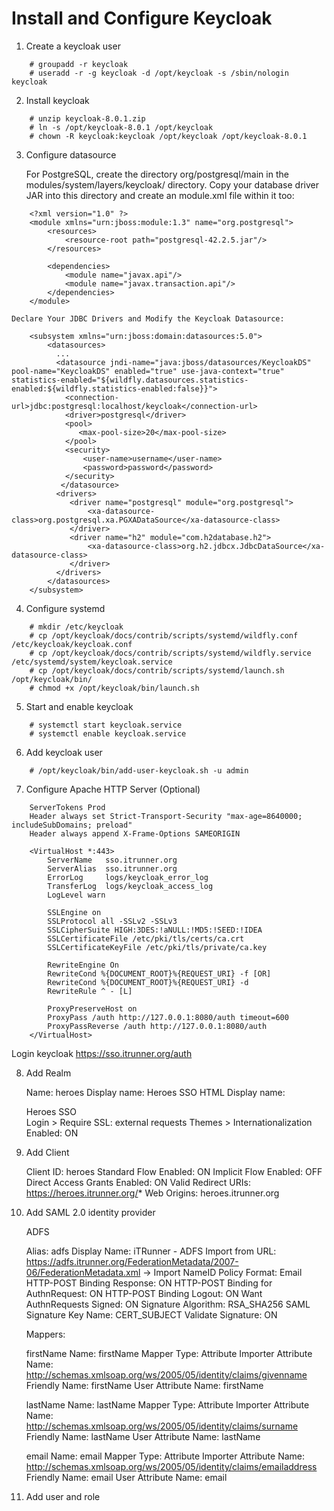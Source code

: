 # Install and Configure Keycloak

1. Create a keycloak user
```
    # groupadd -r keycloak
    # useradd -r -g keycloak -d /opt/keycloak -s /sbin/nologin keycloak
```    

2. Install keycloak

```
    # unzip keycloak-8.0.1.zip
    # ln -s /opt/keycloak-8.0.1 /opt/keycloak
    # chown -R keycloak:keycloak /opt/keycloak /opt/keycloak-8.0.1
```
3. Configure datasource

    For PostgreSQL, create the directory org/postgresql/main in the modules/system/layers/keycloak/ directory. Copy your database driver JAR into this directory and create an module.xml file within it too:
```
    <?xml version="1.0" ?>
    <module xmlns="urn:jboss:module:1.3" name="org.postgresql">
        <resources>
            <resource-root path="postgresql-42.2.5.jar"/>
        </resources>

        <dependencies>
            <module name="javax.api"/>
            <module name="javax.transaction.api"/>
        </dependencies>
    </module>
```
    Declare Your JDBC Drivers and Modify the Keycloak Datasource:
```
    ​<subsystem xmlns="urn:jboss:domain:datasources:5.0">
        ​<datasources>
          ...
          ​<datasource jndi-name="java:jboss/datasources/KeycloakDS" pool-name="KeycloakDS" enabled="true" use-java-context="true" statistics-enabled="${wildfly.datasources.statistics-enabled:${wildfly.statistics-enabled:false}}">
            <connection-url>jdbc:postgresql:localhost/keycloak</connection-url>
            <driver>postgresql</driver>
    		<pool>
    		   <max-pool-size>20</max-pool-size>
    		</pool>
            <security>
                <user-name>username</user-name>
                <password>password</password>
            </security>
           </datasource>
          ​<drivers>
             ​<driver name="postgresql" module="org.postgresql">
                 ​<xa-datasource-class>org.postgresql.xa.PGXADataSource</xa-datasource-class>
             ​</driver>
             ​<driver name="h2" module="com.h2database.h2">
                 ​<xa-datasource-class>org.h2.jdbcx.JdbcDataSource</xa-datasource-class>
             ​</driver>
          ​</drivers>
        ​</datasources>
    ​</subsystem>
```
4. Configure systemd
```
    # mkdir /etc/keycloak
    # cp /opt/keycloak/docs/contrib/scripts/systemd/wildfly.conf /etc/keycloak/keycloak.conf
    # cp /opt/keycloak/docs/contrib/scripts/systemd/wildfly.service /etc/systemd/system/keycloak.service
    # cp /opt/keycloak/docs/contrib/scripts/systemd/launch.sh /opt/keycloak/bin/
    # chmod +x /opt/keycloak/bin/launch.sh
```
5. Start and enable keycloak
```
    # systemctl start keycloak.service
    # systemctl enable keycloak.service
```
6. Add keycloak user
```
    # /opt/keycloak/bin/add-user-keycloak.sh -u admin
```
7. Configure Apache HTTP Server  (Optional)
```
    ServerTokens Prod
    Header always set Strict-Transport-Security "max-age=8640000; includeSubDomains; preload"
    Header always append X-Frame-Options SAMEORIGIN

    <VirtualHost *:443>
        ServerName   sso.itrunner.org
        ServerAlias  sso.itrunner.org
        ErrorLog     logs/keycloak_error_log
        TransferLog  logs/keycloak_access_log
        LogLevel warn

        SSLEngine on
        SSLProtocol all -SSLv2 -SSLv3
        SSLCipherSuite HIGH:3DES:!aNULL:!MD5:!SEED:!IDEA
        SSLCertificateFile /etc/pki/tls/certs/ca.crt
        SSLCertificateKeyFile /etc/pki/tls/private/ca.key

        RewriteEngine On
        RewriteCond %{DOCUMENT_ROOT}%{REQUEST_URI} -f [OR]
        RewriteCond %{DOCUMENT_ROOT}%{REQUEST_URI} -d
        RewriteRule ^ - [L]

        ProxyPreserveHost on
        ProxyPass /auth http://127.0.0.1:8080/auth timeout=600
        ProxyPassReverse /auth http://127.0.0.1:8080/auth
    </VirtualHost>
```
Login keycloak https://sso.itrunner.org/auth

8. Add Realm

    Name: heroes
    Display name: Heroes SSO
    HTML Display name: <div class="kc-logo-text"><span>Heroes SSO</span></div>
	Login > Require SSL: external requests
	Themes > Internationalization Enabled: ON

9. Add Client

    Client ID: heroes
    Standard Flow Enabled: ON
    Implicit Flow Enabled: OFF
    Direct Access Grants Enabled: ON
    Valid Redirect URIs: https://heroes.itrunner.org/*
    Web Origins: heroes.itrunner.org

10. Add SAML 2.0 identity provider

    ADFS

	Alias: adfs
	Display Name: iTRunner - ADFS
	Import from URL: https://adfs.itrunner.org/FederationMetadata/2007-06/FederationMetadata.xml -> Import
	NameID Policy Format: Email
	HTTP-POST Binding Response: ON
	HTTP-POST Binding for AuthnRequest: ON
	HTTP-POST Binding Logout: ON
	Want AuthnRequests Signed: ON
	Signature Algorithm: RSA_SHA256
	SAML Signature Key Name: CERT_SUBJECT
	Validate Signature: ON

	Mappers:

	firstName
	Name: firstName
	Mapper Type: Attribute Importer
	Attribute Name: http://schemas.xmlsoap.org/ws/2005/05/identity/claims/givenname
	Friendly Name: firstName
	User Attribute Name: firstName

	lastName
	Name: lastName
	Mapper Type: Attribute Importer
	Attribute Name: http://schemas.xmlsoap.org/ws/2005/05/identity/claims/surname
	Friendly Name: lastName
	User Attribute Name: lastName

	email
	Name: email
	Mapper Type: Attribute Importer
	Attribute Name: http://schemas.xmlsoap.org/ws/2005/05/identity/claims/emailaddress
	Friendly Name: email
	User Attribute Name: email

11. Add user and role